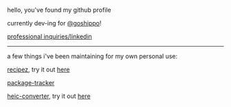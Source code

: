 hello, you've found my github profile

currently dev-ing for [@goshippo](https://github.com/goshippo)!

[professional inquiries/linkedin](https://www.linkedin.com/in/bensonbensontran/)

---

a few things i've been maintaining for my own personal use:

[recipez](https://github.com/bensonbenson/recipez), try it out [here](https://bensonbenson.github.io/recipez/)

[package-tracker](https://github.com/bensonbenson/package-tracker)

[heic-converter](https://github.com/bensonbenson/heic-converter), try it out [here](https://bensonbenson.github.io/heic-converter/)
